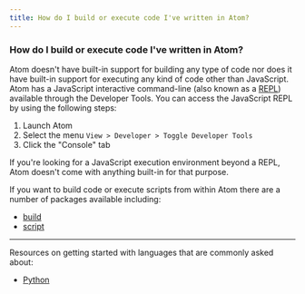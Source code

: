 ```yaml
---
title: How do I build or execute code I've written in Atom?
---
```


### How do I build or execute code I've written in Atom?

Atom doesn't have built-in support for building any type of code nor does it have built-in support for executing any kind of code other than JavaScript. Atom has a JavaScript interactive command-line (also known as a [REPL](https://en.wikipedia.org/wiki/Read%E2%80%93eval%E2%80%93print_loop)) available through the Developer Tools. You can access the JavaScript REPL by using the following steps:

1. Launch Atom
1. Select the menu `View > Developer > Toggle Developer Tools`
1. Click the "Console" tab

If you're looking for a JavaScript execution environment beyond a REPL, Atom doesn't come with anything built-in for that purpose.

If you want to build code or execute scripts from within Atom there are a number of packages available including:

- [build](https://atom.io/packages/build)
- [script](https://atom.io/packages/script)

---

Resources on getting started with languages that are commonly asked about:

- [Python](https://www.python.org/about/gettingstarted/)
